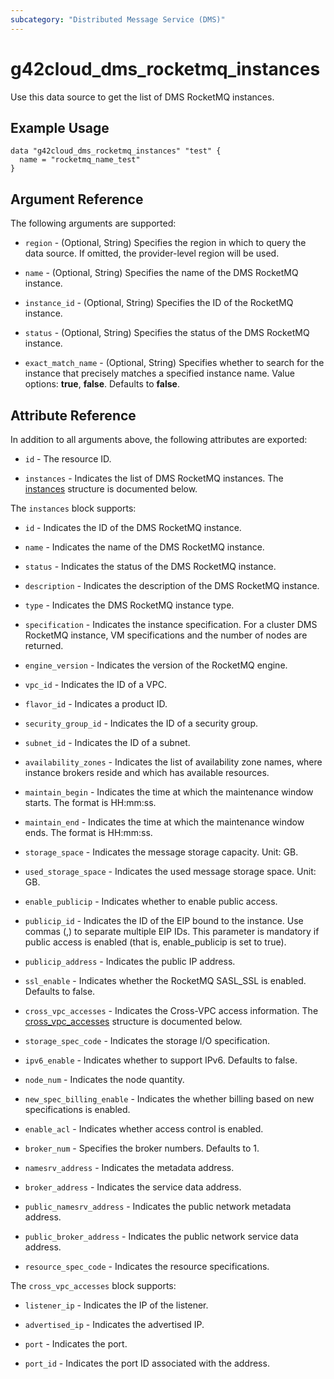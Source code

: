 ```yaml
---
subcategory: "Distributed Message Service (DMS)"
---
```


# g42cloud_dms_rocketmq_instances

Use this data source to get the list of DMS RocketMQ instances.

## Example Usage

```hcl
data "g42cloud_dms_rocketmq_instances" "test" {
  name = "rocketmq_name_test"
}
```

## Argument Reference

The following arguments are supported:

* `region` - (Optional, String) Specifies the region in which to query the data source.
  If omitted, the provider-level region will be used.

* `name` - (Optional, String) Specifies the name of the DMS RocketMQ instance.

* `instance_id` - (Optional, String) Specifies the ID of the RocketMQ instance.

* `status` - (Optional, String) Specifies the status of the DMS RocketMQ instance.

* `exact_match_name` - (Optional, String) Specifies whether to search for the instance that precisely matches a
  specified instance name. Value options: **true**, **false**. Defaults to **false**.

## Attribute Reference

In addition to all arguments above, the following attributes are exported:

* `id` - The resource ID.

* `instances` - Indicates the list of DMS RocketMQ instances.
  The [instances](#DmsRocketMQInstances_Instance) structure is documented below.

<a name="DmsRocketMQInstances_Instance"></a>
The `instances` block supports:

* `id` - Indicates the ID of the DMS RocketMQ instance.

* `name` - Indicates the name of the DMS RocketMQ instance.

* `status` - Indicates the status of the DMS RocketMQ instance.

* `description` - Indicates the description of the DMS RocketMQ instance.

* `type` - Indicates the DMS RocketMQ instance type.

* `specification` - Indicates the instance specification. For a cluster DMS RocketMQ instance, VM specifications
  and the number of nodes are returned.

* `engine_version` - Indicates the version of the RocketMQ engine.

* `vpc_id` - Indicates the ID of a VPC.

* `flavor_id` - Indicates a product ID.

* `security_group_id` - Indicates the ID of a security group.

* `subnet_id` - Indicates the ID of a subnet.

* `availability_zones` - Indicates the list of availability zone names, where
  instance brokers reside and which has available resources.

* `maintain_begin` - Indicates the time at which the maintenance window starts. The format is HH:mm:ss.

* `maintain_end` - Indicates the time at which the maintenance window ends. The format is HH:mm:ss.

* `storage_space` - Indicates the message storage capacity. Unit: GB.

* `used_storage_space` - Indicates the used message storage space. Unit: GB.

* `enable_publicip` - Indicates whether to enable public access.

* `publicip_id` - Indicates the ID of the EIP bound to the instance.
  Use commas (,) to separate multiple EIP IDs.
  This parameter is mandatory if public access is enabled (that is, enable_publicip is set to true).

* `publicip_address` - Indicates the public IP address.

* `ssl_enable` - Indicates whether the RocketMQ SASL_SSL is enabled. Defaults to false.

* `cross_vpc_accesses` - Indicates the Cross-VPC access information.
  The [cross_vpc_accesses](#DmsRocketMQInstances_InstanceCrossVpc) structure is documented below.

* `storage_spec_code` - Indicates the storage I/O specification.

* `ipv6_enable` - Indicates whether to support IPv6. Defaults to false.

* `node_num` - Indicates the node quantity.

* `new_spec_billing_enable` - Indicates the whether billing based on new specifications is enabled.

* `enable_acl` - Indicates whether access control is enabled.

* `broker_num` - Specifies the broker numbers. Defaults to 1.

* `namesrv_address` - Indicates the metadata address.

* `broker_address` - Indicates the service data address.

* `public_namesrv_address` - Indicates the public network metadata address.

* `public_broker_address` - Indicates the public network service data address.

* `resource_spec_code` - Indicates the resource specifications.

<a name="DmsRocketMQInstances_InstanceCrossVpc"></a>
The `cross_vpc_accesses` block supports:

* `listener_ip` - Indicates the IP of the listener.

* `advertised_ip` - Indicates the advertised IP.

* `port` - Indicates the port.

* `port_id` - Indicates the port ID associated with the address.
